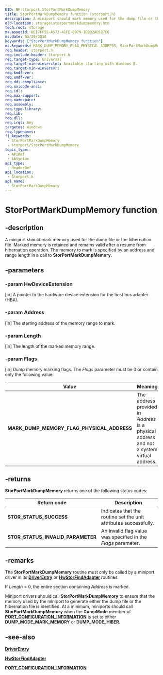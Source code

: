 ```yaml
---
UID: NF:storport.StorPortMarkDumpMemory
title: StorPortMarkDumpMemory function (storport.h)
description: A miniport should mark memory used for the dump file or the hibernation file.
old-location: storage\storportmarkdumpmemory.htm
tech.root: storage
ms.assetid: DE17FF55-A573-41FE-8979-1DB32AD5B7C0
ms.date: 03/29/2018
keywords: ["StorPortMarkDumpMemory function"]
ms.keywords: MARK_DUMP_MEMORY_FLAG_PHYSICAL_ADDRESS, StorPortMarkDumpMemory, StorPortMarkDumpMemory routine [Storage Devices], storage.storportmarkdumpmemory, storport/StorPortMarkDumpMemory
req.header: storport.h
req.include-header: Storport.h
req.target-type: Universal
req.target-min-winverclnt: Available starting with Windows 8.
req.target-min-winversvr: 
req.kmdf-ver: 
req.umdf-ver: 
req.ddi-compliance: 
req.unicode-ansi: 
req.idl: 
req.max-support: 
req.namespace: 
req.assembly: 
req.type-library: 
req.lib: 
req.dll: 
req.irql: Any
targetos: Windows
req.typenames: 
f1_keywords:
 - StorPortMarkDumpMemory
 - storport/StorPortMarkDumpMemory
topic_type:
 - APIRef
 - kbSyntax
api_type:
 - HeaderDef
api_location:
 - Storport.h
api_name:
 - StorPortMarkDumpMemory
---
```


# StorPortMarkDumpMemory function


## -description

A miniport should mark memory used for the dump file or the hibernation file. Marked memory is retained and remains valid after a resume from hibernation operation. The memory  to mark is specified by an address and range length in a call to **StorPortMarkDumpMemory**.

## -parameters

### -param HwDeviceExtension 

[in]
A pointer to the hardware device extension for the host bus adapter (HBA).

### -param Address 

[in]
The starting address of the memory range to mark.

### -param Length 

[in]
The length of the marked memory range.

### -param Flags 

[in]
Dump memory marking flags. The *Flags* parameter must be 0 or contain only the following value.

| Value | Meaning |
| ----- | ------- |
| **MARK_DUMP_MEMORY_FLAG_PHYSICAL_ADDRESS** | The address provided in *Address* is a physical address and not a system virtual address.

## -returns

**StorPortMarkDumpMemory** returns one of the following status codes:

| Return code | Description |
| ----------- | ----------- |
| **STOR_STATUS_SUCCESS** | Indicates that the routine set the unit attributes successfully. |
| **STOR_STATUS_INVALID_PARAMETER** | An invalid flag value was specified in the *Flags* parameter. |

## -remarks

The **StorPortMarkDumpMemory** routine must only be called by a miniport driver in its [**DriverEntry**](https://docs.microsoft.com/windows-hardware/drivers/storage/driverentry-of-ide-controller-minidriver) or [**HwStorFindAdapter**](nc-storport-hw_find_adapter.md) routines.

If *Length* = 0, the entire section containing *Address* is marked.

Miniport drivers should call **StorPortMarkDumpMemory** to ensure that the memory used by the miniport to generate either the dump file or the hibernation file is identified. At a minimum, miniports should call **StorPortMarkDumpMemory** when the **DumpMode** member of [**PORT_CONFIGURATION_INFORMATION**](ns-storport-_port_configuration_information.md) is set to either **DUMP_MODE_MARK_MEMORY** or **DUMP_MODE_HIBER**.

## -see-also

[**DriverEntry**](https://docs.microsoft.com/windows-hardware/drivers/storage/driverentry-of-ide-controller-minidriver)

[**HwStorFindAdapter**](nc-storport-hw_find_adapter.md)

[**PORT_CONFIGURATION_INFORMATION**](ns-storport-_port_configuration_information.md)

